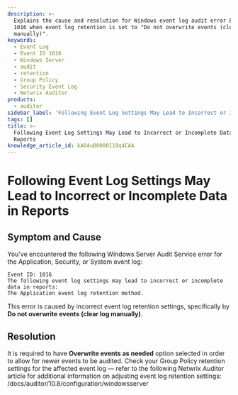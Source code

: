 ```yaml
---
description: >-
  Explains the cause and resolution for Windows event log audit error Event ID
  1016 when event log retention is set to "Do not overwrite events (clear log
  manually)".
keywords:
  - Event Log
  - Event ID 1016
  - Windows Server
  - audit
  - retention
  - Group Policy
  - Security Event Log
  - Netwrix Auditor
products:
  - auditor
sidebar_label: 'Following Event Log Settings May Lead to Incorrect or Incomplete Data in Reports'
tags: []
title: >-
  Following Event Log Settings May Lead to Incorrect or Incomplete Data in
  Reports
knowledge_article_id: kA04u00000110q4CAA
---
```


# Following Event Log Settings May Lead to Incorrect or Incomplete Data in Reports

## Symptom and Cause

You've encountered the following Windows Server Audit Service error for the Application, Security, or System event log:

```text
Event ID: 1016
The following event log settings may lead to incorrect or incomplete data in reports:
The Application event log retention method.
```

This error is caused by incorrect event log retention settings, specifically by **Do not overwrite events (clear log manually)**.

## Resolution

It is required to have **Overwrite events as needed** option selected in order to allow for newer events to be audited. Check your Group Policy retention settings for the affected event log — refer to the following Netwrix Auditor article for additional information on adjusting event log retention settings: /docs/auditor/10.8/configuration/windowsserver
